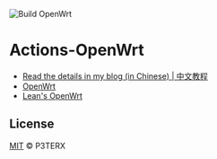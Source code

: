 ![Build OpenWrt](https://github.com/qxzg/My-OpenWRT/workflows/Build%20OpenWrt/badge.svg)

# Actions-OpenWrt

- [Read the details in my blog (in Chinese) | 中文教程](https://p3terx.com/archives/build-openwrt-with-github-actions.html)
- [OpenWrt](https://github.com/openwrt/openwrt)
- [Lean's OpenWrt](https://github.com/coolsnowwolf/lede)

## License

[MIT](https://github.com/P3TERX/Actions-OpenWrt/blob/master/LICENSE) © P3TERX
